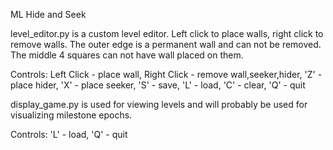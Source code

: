 ML Hide and Seek

level_editor.py is a custom level editor.
Left click to place walls, right click to remove walls.
The outer edge is a permanent wall and can not be removed.
The middle 4 squares can not have wall placed on them.

Controls:
Left Click - place wall,
Right Click - remove wall,seeker,hider,
'Z' - place hider,
'X' - place seeker,
'S' - save,
'L' - load,
'C' - clear,
'Q' - quit

display_game.py is used for viewing levels and will probably be used for visualizing milestone epochs.

Controls:
'L' - load,
'Q' - quit
